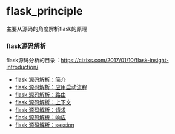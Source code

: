 # flask_principle
主要从源码的角度解析flask的原理

### flask源码解析 

flask源码分析的目录：https://cizixs.com/2017/01/10/flask-insight-introduction/

- [flask 源码解析：简介](./docs/flask源码解析/简介.md)
- [flask 源码解析：应用启动流程](./docs/flask源码解析/应用启动流程.md)
- [flask 源码解析：路由](./docs/flask源码解析/路由.md)
- [flask 源码解析：上下文](./docs/flask源码解析/上下文.md)
- [flask 源码解析：请求](./docs/flask源码解析/请求.md)
- [flask 源码解析：响应](./docs/flask源码解析/响应.md)
- [flask 源码解析：session](./docs/flask源码解析/session.md)